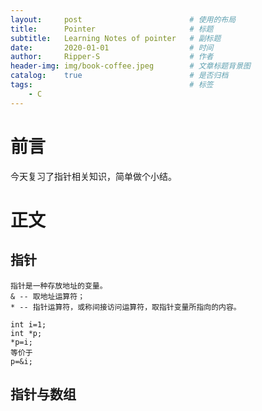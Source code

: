 ```yaml
---
layout:		post						# 使用的布局
title:		Pointer						# 标题
subtitle:	Learning Notes of pointer	# 副标题
date:		2020-01-01					# 时间
author:		Ripper-S					# 作者
header-img:	img/book-coffee.jpeg		# 文章标题背景图
catalog:	true						# 是否归档
tags:									# 标签
    - C
---
```



#	前言
今天复习了指针相关知识，简单做个小结。

#	正文

##	指针
	指针是一种存放地址的变量。
	& -- 取地址运算符；
	* -- 指针运算符，或称间接访问运算符，取指针变量所指向的内容。
```
int i=1;
int *p;
*p=i;
等价于
p=&i;
```

##	指针与数组


